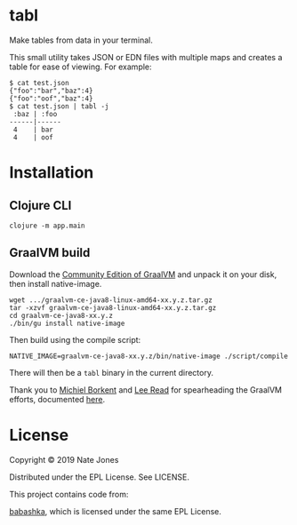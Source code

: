 # tabl

Make tables from data in your terminal.

This small utility takes JSON or EDN files with multiple maps and creates a
table for ease of viewing. For example:

```
$ cat test.json
{"foo":"bar","baz":4}
{"foo":"oof","baz":4}
$ cat test.json | tabl -j
 :baz | :foo
------|------
 4    | bar
 4    | oof
```

# Installation

## Clojure CLI

```
clojure -m app.main
```

## GraalVM build

Download the [Community Edition of GraalVM](https://www.graalvm.org/downloads/)
and unpack it on your disk, then install native-image.

```
wget .../graalvm-ce-java8-linux-amd64-xx.y.z.tar.gz
tar -xzvf graalvm-ce-java8-linux-amd64-xx.y.z.tar.gz
cd graalvm-ce-java8-xx.y.z
./bin/gu install native-image
```

Then build using the compile script:

```
NATIVE_IMAGE=graalvm-ce-java8-xx.y.z/bin/native-image ./script/compile
```

There will then be a `tabl` binary in the current directory.

Thank you to [Michiel Borkent](https://github.com/borkdude) and
[Lee Read](https://github.com/lread) for spearheading the GraalVM efforts,
documented [here](https://github.com/lread/clj-graal-docs).

# License

Copyright © 2019 Nate Jones

Distributed under the EPL License. See LICENSE.

This project contains code from:

[babashka](https://github.com/borkdude/babashka), which is licensed under the same EPL License.
